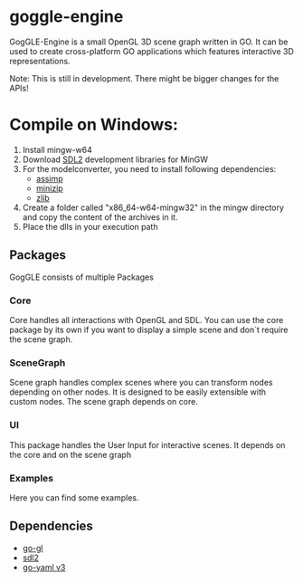# goggle-engine

GogGLE-Engine is a small OpenGL 3D scene graph written in GO. 
It can be used to create cross-platform GO applications which features interactive 3D representations.

Note: This is still in development. There might be bigger changes for the APIs!

# Compile on Windows:
1. Install mingw-w64
2. Download [SDL2](https://www.libsdl.org/download-2.0.php) development libraries for MinGW
3. For the modelconverter, you need to install following dependencies:
    * [assimp](https://packages.msys2.org/package/mingw-w64-x86_64-assimp)
    * [minizip](https://packages.msys2.org/package/mingw-w64-x86_64-minizip)
    * [zlib](https://packages.msys2.org/package/mingw-w64-x86_64-zlib)
4. Create a folder called "x86_64-w64-mingw32" in the mingw directory and copy the content of the archives in it.
5. Place the dlls in your execution path

## Packages
GogGLE consists of multiple Packages
### Core

Core handles all interactions with OpenGL and SDL.
You can use the core package by its own if you want to display a simple scene and don´t require the scene graph.

### SceneGraph 

Scene graph handles complex scenes where you can transform nodes depending on other nodes.
It is designed to be easily extensible with custom nodes.
The scene graph depends on core.

### UI

This package handles the User Input for interactive scenes.
It depends on the core and on the scene graph

### Examples

Here you can find some examples.

## Dependencies
* [go-gl](https://github.com/go-gl/gl)
* [sdl2](https://github.com/veandco/go-sdl2)
* [go-yaml v3](https://github.com/go-yaml/yaml)

